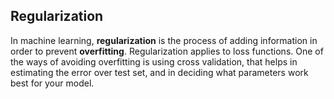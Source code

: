 ## Regularization 

In machine learning, **regularization** is the process of adding information in order to prevent **overfitting**. Regularization applies to loss functions. One of the ways of avoiding overfitting is using cross validation, that helps in estimating the error over test set, and in deciding what parameters work best for your model.
